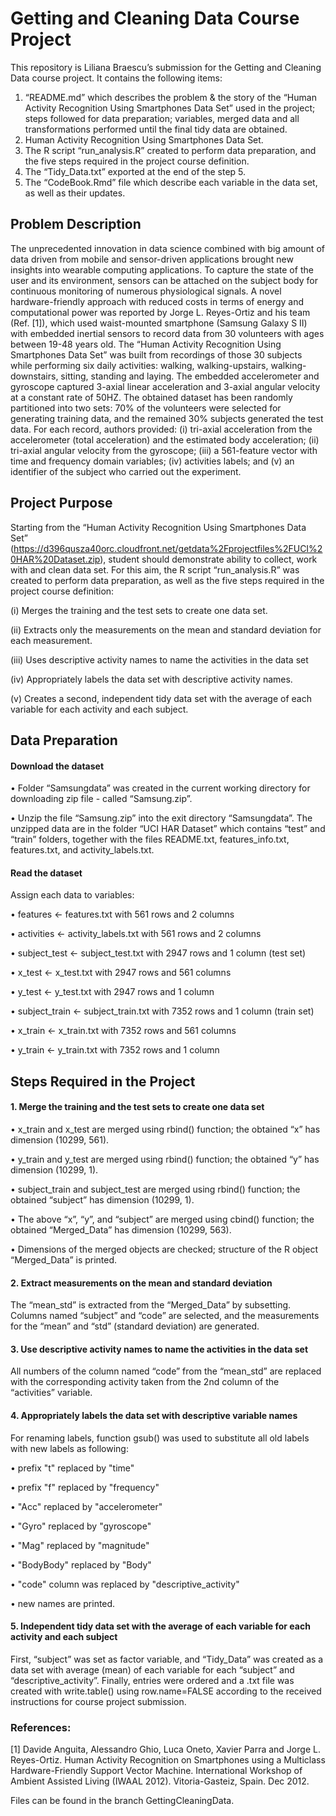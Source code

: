 # Getting and Cleaning Data Course Project

This repository is Liliana Braescu’s submission for the Getting and Cleaning Data course project. 
It contains the following items:

1.	“README.md” which describes the problem & the story of the “Human Activity Recognition Using Smartphones Data Set” used in the project; steps followed for data preparation; variables, merged data and all transformations performed until the final tidy data are obtained. 
2.	Human Activity Recognition Using Smartphones Data Set.
3.	The R script “run_analysis.R” created to perform data preparation, and the five steps required in the project course definition.
4.	The “Tidy_Data.txt” exported at the end of the step 5.
5.	The “CodeBook.Rmd” file which describe each variable in the data set, as well as their updates.

## Problem Description
The unprecedented innovation in data science combined with big amount of data driven from mobile and sensor-driven applications brought new insights into wearable computing applications. To capture the state of the user and its environment, sensors can be attached on the subject body for continuous monitoring of numerous physiological signals. 
A novel hardware-friendly approach with reduced costs in terms of energy and computational power was reported by Jorge L. Reyes-Ortiz and his team (Ref. [1]), which used waist-mounted smartphone (Samsung Galaxy S II) with embedded inertial sensors to record data from 30 volunteers with ages between 19-48 years old. The “Human Activity Recognition Using Smartphones Data Set” was built from recordings of those 30 subjects while performing six daily activities: walking, walking-upstairs, walking-downstairs, sitting, standing and laying. The embedded accelerometer and gyroscope captured 3-axial linear acceleration and 3-axial angular velocity at a constant rate of 50HZ. The obtained dataset has been randomly partitioned into two sets: 70% of the volunteers were selected for generating training data, and the remained 30% subjects generated the test data.
For each record, authors provided: (i) tri-axial acceleration from the accelerometer (total acceleration) and the estimated body acceleration; (ii) tri-axial angular velocity from the gyroscope; (iii) a 561-feature vector with time and frequency domain variables; (iv) activities labels; and (v) an identifier of the subject who carried out the experiment.

## Project Purpose
Starting from the “Human Activity Recognition Using Smartphones Data Set” (https://d396qusza40orc.cloudfront.net/getdata%2Fprojectfiles%2FUCI%20HAR%20Dataset.zip), student should demonstrate ability to collect, work with and clean data set. 
For this aim, the R script “run_analysis.R” was created to perform data preparation, as well as the five steps required in the project course definition:

(i)	Merges the training and the test sets to create one data set.

(ii)	Extracts only the measurements on the mean and standard deviation for each measurement.

(iii)	Uses descriptive activity names to name the activities in the data set

(iv)	Appropriately labels the data set with descriptive activity names.

(v)	Creates a second, independent tidy data set with the average of each variable for each activity and each subject.

## Data Preparation
#### Download the dataset
•	Folder “Samsungdata” was created in the current working directory for downloading zip file - called “Samsung.zip”.

•	Unzip the file “Samsung.zip” into the exit directory “Samsungdata”. The unzipped data are in the folder “UCI HAR Dataset” which contains “test” and “train” folders, together with the files README.txt, features_info.txt, features.txt, and activity_labels.txt. 

#### Read the dataset
Assign each data to variables:

•	features <- features.txt with 561 rows and 2 columns

•	activities <- activity_labels.txt with 561 rows and 2 columns

•	subject_test <- subject_test.txt with 2947 rows and 1 column (test set)

•	x_test <- x_test.txt with 2947 rows and 561 columns

•	y_test <- y_test.txt with 2947 rows and 1 column

•	subject_train <- subject_train.txt with 7352 rows and 1 column (train set)

•	x_train <- x_train.txt with 7352 rows and 561 columns

•	y_train <- y_train.txt with 7352 rows and 1 column


## Steps Required in the Project
#### 1.	Merge the training and the test sets to create one data set
• x_train and x_test are merged using rbind() function; the obtained  “x” has dimension (10299, 561).

•	y_train and y_test are merged using rbind() function; the obtained “y” has dimension (10299, 1).

•	subject_train and subject_test are merged using rbind() function; the obtained “subject” has dimension (10299, 1).

•	The above “x”, “y”, and “subject” are merged using cbind() function; the obtained “Merged_Data” has dimension (10299, 563).

•	Dimensions of the merged objects are checked; structure of the R object “Merged_Data” is printed.

#### 2.	Extract measurements on the mean and standard deviation
The “mean_std” is extracted from the “Merged_Data” by subsetting. Columns named “subject” and “code” are selected, and the measurements for the “mean” and “std” (standard deviation) are generated.

#### 3.	Use descriptive activity names to name the activities in the data set
All numbers of the column named “code” from the “mean_std” are replaced with the corresponding activity taken from the 2nd column of the “activities” variable.

#### 4.	Appropriately labels the data set with descriptive variable names
For renaming labels, function gsub() was used to substitute all old labels with new labels as following:

•	prefix "t" replaced by "time"

•	prefix "f" replaced by "frequency"

•	"Acc" replaced by "accelerometer"

•	"Gyro" replaced by "gyroscope"

•	"Mag" replaced by "magnitude"

•	"BodyBody" replaced by "Body"

•	"code" column was replaced by "descriptive_activity"

•	 new names are printed.

#### 5.	Independent tidy data set with the average of each variable for each activity and each subject
First, “subject” was set as factor variable, and  “Tidy_Data” was created as a data set with average (mean) of each variable for each “subject” and “descriptive_activity”. Finally, entries were ordered and a .txt file was created with write.table() using row.name=FALSE according to the received instructions for course project submission.


### References:
[1] Davide Anguita, Alessandro Ghio, Luca Oneto, Xavier Parra and Jorge L. Reyes-Ortiz. Human Activity Recognition on Smartphones using a Multiclass Hardware-Friendly Support Vector Machine. International Workshop of Ambient Assisted Living (IWAAL 2012). Vitoria-Gasteiz, Spain. Dec 2012.

Files can be found in the branch GettingCleaningData.

